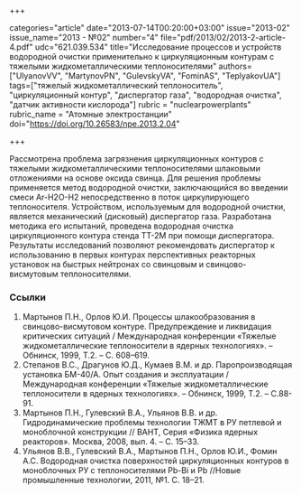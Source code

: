 +++

categories="article"
date="2013-07-14T00:20:00+03:00"
issue="2013-02"
issue_name="2013 - №02"
number="4"
file="pdf/2013/02/2013-2-article-4.pdf"
udc="621.039.534"
title="Исследование процессов и устройств водородной очистки применительно к циркуляционным контурам с тяжелыми жидкометаллическими теплоносителями"
authors=["UlyanovVV", "МаrtynovPN", "GulevskyVA", "FominAS", "TeplyakovUA"]
tags=["тяжелый жидкометаллический теплоноситель", "циркуляционный контур", "диспергатор газа", "водородная очистка", "датчик активности кислорода"]
rubric = "nuclearpowerplants"
rubric_name = "Aтомные электростанции"
doi="https://doi.org/10.26583/npe.2013.2.04"

+++

Рассмотрена проблема загрязнения циркуляционных контуров с тяжелыми жидкометаллическими теплоносителями шлаковыми отложениями на основе оксида свинца. Для решения проблемы применяется метод водородной очистки, заключающийся во введении смеси Ar-H2O-H2 непосредственно в поток циркулирующего теплоносителя. Устройством, используемым для водородной очистки, является механический (дисковый) диспергатор газа. Разработана методика его испытаний, проведена водородная очистка циркуляционного контура стенда ТТ-2М при помощи диспергатора. Результаты исследований позволяют рекомендовать диспергатор к использованию в первых контурах перспективных реакторных установок на быстрых нейтронах со свинцовым и свинцово-висмутовым теплоносителями.


### Ссылки

1. Мартынов П.Н., Орлов Ю.И. Процессы шлакообразования в свинцово-висмутовом контуре. Предупреждение и ликвидация критических ситуаций / Международная конференции «Тяжелые жидкометаллические теплоносители в ядерных технологиях». – Обнинск, 1999, Т.2. – С. 608–619.
2. Степанов В.С., Драгунов Ю.Д., Кумаев В.М. и др. Паропроизводящая установка БМ-40/А. Опыт создания и эксплуатации / Международная конференции «Тяжелые жидкометаллические теплоносители в ядерных технологиях». – Обнинск, 1999, Т.2. – С.88-91.
3. Мартынов П.Н., Гулевский В.А., Ульянов В.В. и др. Гидродинамические проблемы технологии ТЖМТ в РУ петлевой и моноблочной конструкции // ВАНТ, Серия «Физика ядерных реакторов». Москва, 2008, вып. 4. – С. 15–33.
4. Ульянов В.В., Гулевский В.А., Мартынов П.Н., Орлов Ю.И., Фомин А.С. Водородная очистка поверхностей циркуляционных контуров в моноблочных РУ с теплоносителями Pb-Bi и Pb //Новые промышленные технологии, 2011, №1. С. 18–21.